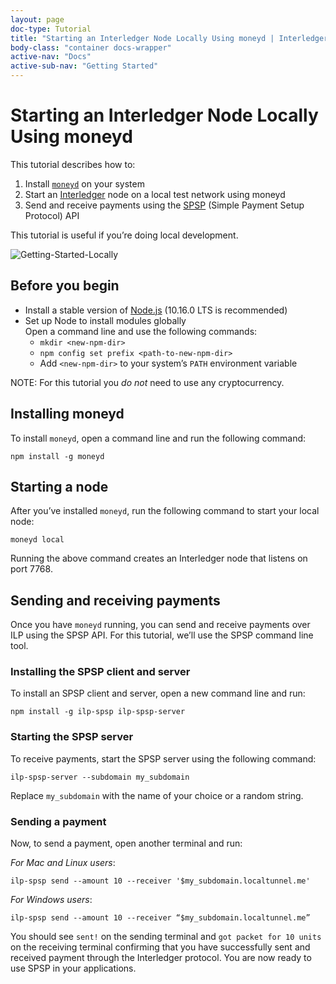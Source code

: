 ```yaml
---
layout: page
doc-type: Tutorial
title: "Starting an Interledger Node Locally Using moneyd | Interledger"
body-class: "container docs-wrapper"
active-nav: "Docs"
active-sub-nav: "Getting Started"
---
```



# Starting an Interledger Node Locally Using moneyd

This tutorial describes how to:
1. Install [`moneyd`](../concepts/moneyd.md) on your system
2. Start an [Interledger](https://github.com/interledgerjs/ilp-connector) node on a local test network using moneyd
3. Send and receive payments using the [SPSP](../concepts/spsp.md) (Simple Payment Setup Protocol) API

This tutorial is useful if you’re doing local development.

![Getting-Started-Locally](/assets/getting-started-locally.png)

## Before you begin
* Install a stable version of [Node.js](https://nodejs.org/en/) (10.16.0 LTS is recommended)
* Set up Node to install modules globally <br/>
Open a command line and use the following commands:  
  * `mkdir <new-npm-dir>`  
  * `npm config set prefix <path-to-new-npm-dir>`  
  * Add `<new-npm-dir>` to your system’s `PATH` environment variable

NOTE: For this tutorial you *do not* need to use any cryptocurrency.

## Installing moneyd
To install `moneyd`, open a command line and run the following command:
```shell
npm install -g moneyd
```

## Starting a node
After you’ve installed `moneyd`, run the following command to start your local node:
```shell
moneyd local
```
Running the above command creates an Interledger node that listens on port 7768.

## Sending and receiving payments
Once you have `moneyd` running, you can send and receive payments over ILP using the SPSP API. For this tutorial, we’ll use the SPSP command line tool.

### Installing the SPSP client and server
To install an SPSP client and server, open a new command line and run:
```shell
npm install -g ilp-spsp ilp-spsp-server
```
### Starting the SPSP server
To receive payments, start the SPSP server using the following command:
```shell
ilp-spsp-server --subdomain my_subdomain
```
Replace `my_subdomain` with the name of your choice or a random string.

### Sending a payment
Now, to send a payment, open another terminal and run:

*For Mac and Linux users*:
```shell
ilp-spsp send --amount 10 --receiver '$my_subdomain.localtunnel.me'
```
*For Windows users*:
```shell
ilp-spsp send --amount 10 --receiver “$my_subdomain.localtunnel.me”
```

You should see `sent!` on the sending terminal and `got packet for 10 units` on the receiving terminal confirming that you have successfully
sent and received payment through the Interledger protocol. You are now ready to use SPSP in your applications.
